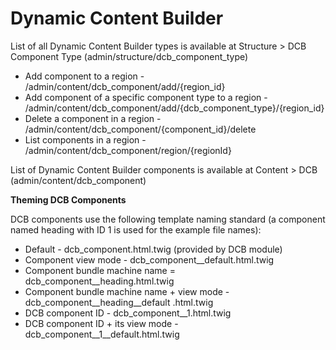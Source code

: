 # Dynamic Content Builder


List of all Dynamic Content Builder types is available at Structure > DCB 
Component Type (admin/structure/dcb_component_type)

* Add component to a region - /admin/content/dcb_component/add/{region_id}
* Add component of a specific component type to a region - /admin/content/dcb_component/add/{dcb_component_type}/{region_id}
* Delete a component in a region - /admin/content/dcb_component/{component_id}/delete
* List components in a region - /admin/content/dcb_component/region/{regionId}

List of Dynamic Content Builder components is available at Content > DCB (admin/content/dcb_component)


**Theming DCB Components**

DCB components use the following template naming standard (a component named 
heading with ID 1 is used for the example file names):
* Default - dcb_component.html.twig (provided by DCB module)
* Component view mode - dcb_component__default.html.twig
* Component bundle machine name = dcb_component__heading.html.twig
* Component bundle machine name + view mode - dcb_component__heading__default
.html.twig
* DCB component ID - dcb_component__1.html.twig
* DCB component ID + its view mode - dcb_component__1__default.html.twig

